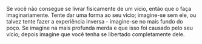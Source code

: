 Se você não consegue se livrar fisicamente de um vício, então que o faça imaginariamente. Tente dar uma forma ao seu vício; imagine-se sem ele, ou talvez tente fazer a experiência inversa - imagine-se no mais fundo do poço. Se imagine na mais profunda merda e que isso foi causado pelo seu vício; depois imagine que você tenha se libertado completamente dele. 
